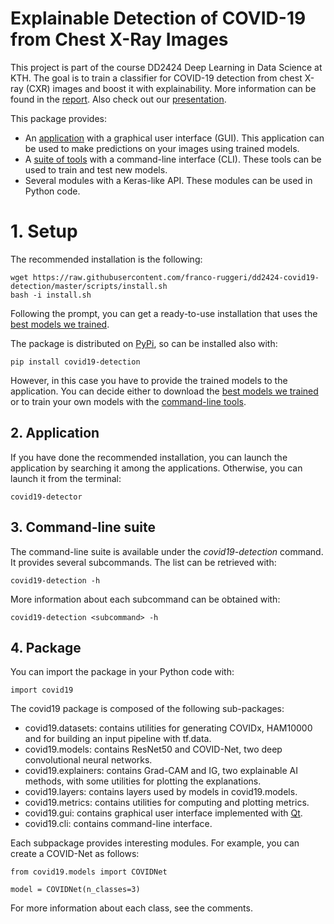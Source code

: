# Explainable Detection of COVID-19 from Chest X-Ray Images
This project is part of the course DD2424 Deep Learning in Data Science at KTH. The goal is to train a classifier for COVID-19 detection from chest X-ray (CXR) images and boost it with explainability. More information can be found in the [report](https://github.com/franco-ruggeri/dd2424-covid19-detection/blob/master/docs/report.pdf). Also check out our [presentation](https://www.youtube.com/watch?v=c1TNhvAmddE&feature=youtu.be).

This package provides:
- An [application](#2-application) with a graphical user interface (GUI). This application can be used to make predictions on your images using trained models.
- A [suite of tools](#2-command-line-suite) with a command-line interface (CLI). These tools can be used to train and test new models.
- Several modules with a Keras-like API. These modules can be used in Python code.

# 1. Setup
The recommended installation is the following:
```
wget https://raw.githubusercontent.com/franco-ruggeri/dd2424-covid19-detection/master/scripts/install.sh
bash -i install.sh
```
Following the prompt, you can get a ready-to-use installation that uses the [best models we trained](https://drive.google.com/drive/folders/1x7_xh1xNcuvT8j29y7pTyk_3nrFHNZd2?usp=sharing).

The package is distributed on [PyPi](https://pypi.org/), so can be installed also with:
```
pip install covid19-detection
```
However, in this case you have to provide the trained models to the application. You can decide either to download the [best models we trained](https://drive.google.com/drive/folders/1x7_xh1xNcuvT8j29y7pTyk_3nrFHNZd2?usp=sharing) or to train your own models with the [command-line tools](3-command-line-suite).

## 2. Application
If you have done the recommended installation, you can launch the application by searching it among the applications. Otherwise, you can launch it from the terminal:
```
covid19-detector
```

## 3. Command-line suite
The command-line suite is available under the *covid19-detection* command. It provides several subcommands. The list can be retrieved with:
```
covid19-detection -h
```

More information about each subcommand can be obtained with:
```
covid19-detection <subcommand> -h
```

## 4. Package
You can import the package in your Python code with:
```
import covid19
```

The covid19 package is composed of the following sub-packages:
- covid19.datasets: contains utilities for generating COVIDx, HAM10000 and for building an input pipeline with tf.data.
- covid19.models: contains ResNet50 and COVID-Net, two deep convolutional neural networks.
- covid19.explainers: contains Grad-CAM and IG, two explainable AI methods, with some utilities for plotting the explanations.
- covid19.layers: contains layers used by models in covid19.models.
- covid19.metrics: contains utilities for computing and plotting metrics.
- covid19.gui: contains graphical user interface implemented with [Qt](https://www.qt.io/).
- covid19.cli: contains command-line interface.

Each subpackage provides interesting modules. For example, you can create a COVID-Net as follows:
```
from covid19.models import COVIDNet

model = COVIDNet(n_classes=3)
```

For more information about each class, see the comments.